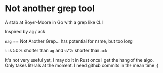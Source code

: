# Not another grep tool

A stab at Boyer-Moore in Go with a grep like CLI

Inspired by ag / ack

`nag` == Not Another Grep... has potential for name, but too long

`t` is 50% shorter than `ag` and 67% shorter than `ack`

It's not very useful yet, I may do it in Rust once I get the hang of the algo.
Only takes literals at the moment.
I need github commits in the mean time ;)
